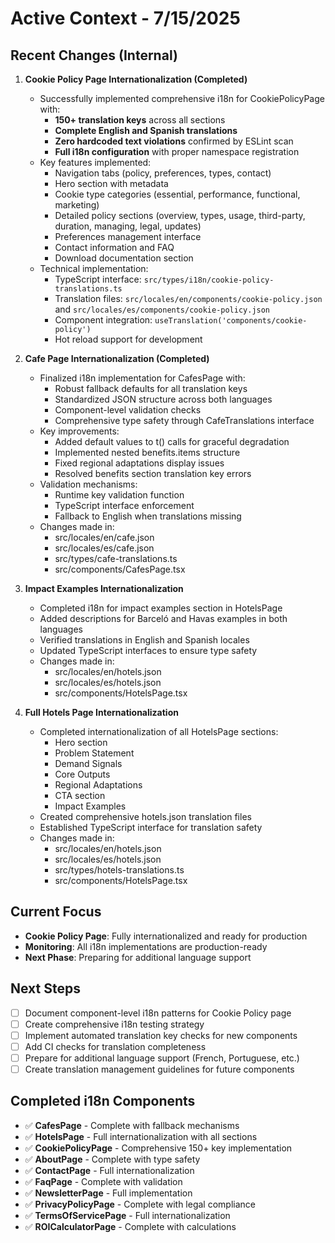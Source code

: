 # Active Context - 7/15/2025

## Recent Changes (Internal)
1. **Cookie Policy Page Internationalization (Completed)**
   - Successfully implemented comprehensive i18n for CookiePolicyPage with:
     * **150+ translation keys** across all sections
     * **Complete English and Spanish translations**
     * **Zero hardcoded text violations** confirmed by ESLint scan
     * **Full i18n configuration** with proper namespace registration
   - Key features implemented:
     * Navigation tabs (policy, preferences, types, contact)
     * Hero section with metadata
     * Cookie type categories (essential, performance, functional, marketing)
     * Detailed policy sections (overview, types, usage, third-party, duration, managing, legal, updates)
     * Preferences management interface
     * Contact information and FAQ
     * Download documentation section
   - Technical implementation:
     * TypeScript interface: `src/types/i18n/cookie-policy-translations.ts`
     * Translation files: `src/locales/en/components/cookie-policy.json` and `src/locales/es/components/cookie-policy.json`
     * Component integration: `useTranslation('components/cookie-policy')`
     * Hot reload support for development

2. **Cafe Page Internationalization (Completed)**
   - Finalized i18n implementation for CafesPage with:
     * Robust fallback defaults for all translation keys
     * Standardized JSON structure across both languages
     * Component-level validation checks
     * Comprehensive type safety through CafeTranslations interface
   - Key improvements:
     * Added default values to t() calls for graceful degradation
     * Implemented nested benefits.items structure
     * Fixed regional adaptations display issues
     * Resolved benefits section translation key errors
   - Validation mechanisms:
     * Runtime key validation function
     * TypeScript interface enforcement
     * Fallback to English when translations missing
   - Changes made in:
     * src/locales/en/cafe.json
     * src/locales/es/cafe.json
     * src/types/cafe-translations.ts
     * src/components/CafesPage.tsx

3. **Impact Examples Internationalization**
   - Completed i18n for impact examples section in HotelsPage
   - Added descriptions for Barceló and Havas examples in both languages
   - Verified translations in English and Spanish locales
   - Updated TypeScript interfaces to ensure type safety
   - Changes made in:
     * src/locales/en/hotels.json
     * src/locales/es/hotels.json
     * src/components/HotelsPage.tsx

4. **Full Hotels Page Internationalization**
   - Completed internationalization of all HotelsPage sections:
     - Hero section
     - Problem Statement
     - Demand Signals
     - Core Outputs
     - Regional Adaptations
     - CTA section
     - Impact Examples
   - Created comprehensive hotels.json translation files
   - Established TypeScript interface for translation safety
   - Changes made in:
     * src/locales/en/hotels.json
     * src/locales/es/hotels.json
     * src/types/hotels-translations.ts
     * src/components/HotelsPage.tsx

## Current Focus
- **Cookie Policy Page**: Fully internationalized and ready for production
- **Monitoring**: All i18n implementations are production-ready
- **Next Phase**: Preparing for additional language support

## Next Steps
- [ ] Document component-level i18n patterns for Cookie Policy page
- [ ] Create comprehensive i18n testing strategy
- [ ] Implement automated translation key checks for new components
- [ ] Add CI checks for translation completeness
- [ ] Prepare for additional language support (French, Portuguese, etc.)
- [ ] Create translation management guidelines for future components

## Completed i18n Components
- ✅ **CafesPage** - Complete with fallback mechanisms
- ✅ **HotelsPage** - Full internationalization with all sections
- ✅ **CookiePolicyPage** - Comprehensive 150+ key implementation
- ✅ **AboutPage** - Complete with type safety
- ✅ **ContactPage** - Full internationalization
- ✅ **FaqPage** - Complete with validation
- ✅ **NewsletterPage** - Full implementation
- ✅ **PrivacyPolicyPage** - Complete with legal compliance
- ✅ **TermsOfServicePage** - Full internationalization
- ✅ **ROICalculatorPage** - Complete with calculations
